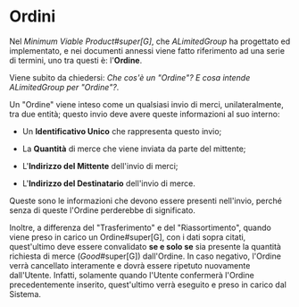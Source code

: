 # Ordini <!--raw-typst <capordini> -->

Nel _Minimum Viable Product#super[G]_, che _ALimitedGroup_ ha progettato ed implementato, e nei documenti annessi viene fatto riferimento ad una serie di termini, uno tra questi è: l'**Ordine**.

Viene subito da chiedersi: _Che cos'è un "Ordine"? E cosa intende ALimitedGroup per "Ordine"?_.

Un "Ordine" viene inteso come un qualsiasi invio di merci, unilateralmente, tra due entità; questo invio deve avere queste informazioni al suo interno:

- Un **Identificativo Unico** che rappresenta questo invio;

- La **Quantità** di merce che viene inviata da parte del mittente;

- L'**Indirizzo del Mittente** dell'invio di merci;

- L'**Indirizzo del Destinatario** dell'invio di merce.

Queste sono le informazioni che devono essere presenti nell'invio, perché senza di queste l'Ordine perderebbe di significato.

Inoltre, a differenza del "Trasferimento" e del "Riassortimento", quando viene preso in carico un Ordine#super[G], con i dati sopra citati, quest'ultimo deve essere convalidato **se e solo se** sia presente la quantità richiesta di merce (_Good_#super[G]) dall'Ordine.
In caso negativo, l'Ordine verrà cancellato interamente e dovrà essere ripetuto nuovamente dall'Utente. Infatti, solamente quando l'Utente confermerà l'Ordine precedentemente inserito, quest'ultimo verrà eseguito e preso in carico dal Sistema.

